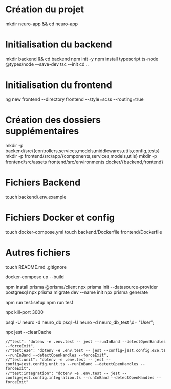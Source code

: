 # Création du projet
mkdir neuro-app && cd neuro-app

# Initialisation du backend
mkdir backend && cd backend
npm init -y
npm install typescript ts-node @types/node --save-dev
tsc --init
cd ..

# Initialisation du frontend
ng new frontend --directory frontend --style=scss --routing=true

# Création des dossiers supplémentaires
mkdir -p backend/src/{controllers,services,models,middlewares,utils,config,tests}
mkdir -p frontend/src/app/{components,services,models,utils}
mkdir -p frontend/src/assets frontend/src/environments docker/{backend,frontend}

# Fichiers Backend
touch backend/.env.example

# Fichiers Docker et config
touch docker-compose.yml
touch backend/Dockerfile frontend/Dockerfile

# Autres fichiers
touch README.md .gitignore

docker-compose up --build

npm install prisma @prisma/client
npx prisma init --datasource-provider postgresql
npx prisma migrate dev --name init
npx prisma generate

npm run test:setup
npm run test

npx kill-port 3000

psql -U neuro -d neuro_db
psql -U neuro -d neuro_db_test
\d+ "User";

npx jest --clearCache

    //"test": "dotenv -e .env.test -- jest --runInBand --detectOpenHandles --forceExit",
    //"test:e2e": "dotenv -e .env.test -- jest --config=jest.config.e2e.ts --runInBand --detectOpenHandles --forceExit",
    //"test:unit": "dotenv -e .env.test -- jest --config=jest.config.unit.ts --runInBand --detectOpenHandles --forceExit",
    //"test:integration": "dotenv -e .env.test -- jest --config=jest.config.integration.ts --runInBand --detectOpenHandles --forceExit"    